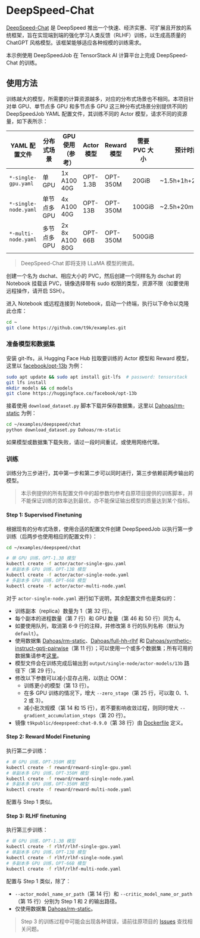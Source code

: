 # DeepSpeed-Chat

[DeepSpeed-Chat](https://github.com/microsoft/DeepSpeedExamples/tree/master/applications/DeepSpeed-Chat) 是 DeepSpeed 推出一个快速、经济实惠、可扩展且开放的系统框架，旨在实现端到端的强化学习人类反馈（RLHF）训练，以生成高质量的 ChatGPT 风格模型。该框架能够适应各种规模的训练需求。

本示例使用 DeepSpeedJob 在 TensorStack AI 计算平台上完成 DeepSpeed-Chat 的训练。

## 使用方法

训练越大的模型，所需要的计算资源越多，对应的分布式场景也不相同。本项目针对单 GPU、单节点多 GPU 和多节点多 GPU 这三种分布式场景分别提供不同的 DeepSpeedJob YAML 配置文件，其训练不同的 Actor 模型，请求不同的资源量，如下表所示：

| YAML 配置文件        | 分布式场景   | GPU 使用（参考） | Actor 模型 | Reward 模型 | 需要 PVC 大小 | 预计时间        |
| -------------------- | ------------ | ---------------- | ---------- | ----------- | ------------- | --------------- |
| `*-single-gpu.yaml`  | 单 GPU       | 1x A100 40G      | OPT-1.3B   | OPT-350M    | 20GiB         | ~1.5h+1h+2h     |
| `*-single-node.yaml` | 单节点多 GPU | 4x A100 40G      | OPT-13B    | OPT-350M    | 100GiB        | ~2.5h+20min+11h |
| `*-multi-node.yaml`  | 多节点多 GPU | 2x 8x A100 80G   | OPT-66B    | OPT-350M    | 500GiB        |                 |

> DeepSpeed-Chat 即将支持 LLaMA 模型的微调。

创建一个名为 dschat、相应大小的 PVC，然后创建一个同样名为 dschat 的 Notebook 挂载该 PVC，镜像选择带有 sudo 权限的类型，资源不限（如要使用远程操作，请开启 SSH）。

进入 Notebook 或远程连接到 Notebook，启动一个终端，执行以下命令以克隆此仓库：

```bash
cd ~
git clone https://github.com/t9k/examples.git
```

### 准备模型和数据集

安装 git-lfs，从 Hugging Face Hub 拉取要训练的 Actor 模型和 Reward 模型，这里以 [facebook/opt-13b](https://huggingface.co/facebook/opt-13b) 为例：

```bash
sudo apt update && sudo apt install git-lfs  # password: tensorstack
git lfs install
mkdir models && cd models
git clone https://huggingface.co/facebook/opt-13b
```

接着使用 `download_dataset.py` 脚本下载并保存数据集，这里以 [Dahoas/rm-static](https://huggingface.co/datasets/Dahoas/rm-static) 为例：

```bash
cd ~/examples/deepspeed/chat
python download_dataset.py Dahoas/rm-static
```

如果模型或数据集下载失败，请过一段时间重试，或使用网络代理。

### 训练

训练分为三步进行，其中第一步和第二步可以同时进行，第三步依赖前两步输出的模型。

> 本示例提供的所有配置文件中的超参数均参考自原项目提供的训练脚本，并不能保证训练的效率达到最优，亦不能保证输出模型的质量达到某个指标。

#### Step 1: Supervised Finetuning

根据现有的分布式场景，使用合适的配置文件创建 DeepSpeedJob 以执行第一步训练（后两步也使用相应的配置文件）：

```bash
cd ~/examples/deepspeed/chat

# 单 GPU 训练，OPT-1.3B 模型
kubectl create -f actor/actor-single-gpu.yaml
# 单副本多 GPU 训练，OPT-13B 模型
kubectl create -f actor/actor-single-node.yaml
# 多副本多 GPU 训练，OPT-66B 模型
kubectl create -f actor/actor-multi-node.yaml
```

对于 `actor-single-node.yaml` 进行如下说明，其余配置文件也是类似的：

* 训练副本（replica）数量为 1（第 32 行）。
* 每个副本的进程数量（第 7 行）和 GPU 数量（第 46 和 50 行）同为 4。
* 如要使用队列，取消第 6-9 行的注释，并修改第 8 行的队列名称（默认为 `default`）。
* 使用数据集 [Dahoas/rm-static](https://huggingface.co/datasets/Dahoas/rm-static)、[Dahoas/full-hh-rlhf](https://huggingface.co/datasets/Dahoas/full-hh-rlhf) 和 [Dahoas/synthetic-instruct-gptj-pairwise](https://huggingface.co/datasets/Dahoas/synthetic-instruct-gptj-pairwise)（第 11 行）；可以使用一个或多个数据集；所有可用的数据集请参考[这里](./utils/data/data_utils.py#L20)。
* 模型文件会在训练完成后输出到 `output/single-node/actor-models/13b` 路径下（第 29 行）。
* 修改以下参数可以减小显存占用，以防止 OOM：
    * 训练更小的模型（第 13 行）。
    * 在多 GPU 训练的情况下，增大 `--zero_stage`（第 25 行，可以取 0、1、2 或 3）。
    * 减小批次规模（第 14 和 15 行），若不要影响收敛过程，则同时增大 `--gradient_accumulation_steps`（第 20 行）。
* 镜像 `t9kpublic/deepspeed:chat-0.9.0`（第 38 行）由 [Dockerfile](./Dockerfile) 定义。

#### Step 2: Reward Model Finetuning

执行第二步训练：

```bash
# 单 GPU 训练，OPT-350M 模型
kubectl create -f reward/reward-single-gpu.yaml
# 单副本多 GPU 训练，OPT-350M 模型
kubectl create -f reward/reward-single-node.yaml
# 多副本多 GPU 训练，OPT-350M 模型
kubectl create -f reward/reward-multi-node.yaml
```

配置与 Step 1 类似。

#### Step 3: RLHF finetuning

执行第三步训练：

```bash
# 单 GPU 训练，OPT-1.3B 模型
kubectl create -f rlhf/rlhf-single-gpu.yaml
# 单副本多 GPU 训练，OPT-13B 模型
kubectl create -f rlhf/rlhf-single-node.yaml
# 多副本多 GPU 训练，OPT-66B 模型
kubectl create -f rlhf/rlhf-multi-node.yaml
```

配置与 Step 1 类似，除了：

* `--actor_model_name_or_path`（第 14 行）和 `--critic_model_name_or_path`（第 15 行）分别为 Step 1 和 2 的输出路径。
* 仅使用数据集 [Dahoas/rm-static](https://huggingface.co/datasets/Dahoas/rm-static)。

> Step 3 的训练过程中可能会出现各种错误，请前往原项目的 [Issues](https://github.com/microsoft/DeepSpeedExamples/issues) 查找相关问题。
